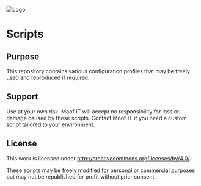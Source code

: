 ![Logo](https://www.moof-it.co.uk/moof-blue.png)

# Scripts

## Purpose

This repository contains various configuration profiles that may be freely used and reproduced if required.

## Support

Use at your own risk. Moof IT will accept no responsibility for loss or damage caused by these scripts. Contact Moof IT if you need a custom script tailored to your environment.

## License

This work is licensed under http://creativecommons.org/licenses/by/4.0/.

These scripts may be freely modified for personal or commercial purposes but may not be republished for profit without prior consent.

